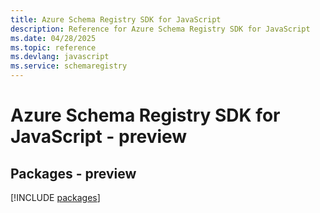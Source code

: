 ```yaml
---
title: Azure Schema Registry SDK for JavaScript
description: Reference for Azure Schema Registry SDK for JavaScript
ms.date: 04/28/2025
ms.topic: reference
ms.devlang: javascript
ms.service: schemaregistry
---
```

# Azure Schema Registry SDK for JavaScript - preview
## Packages - preview
[!INCLUDE [packages](schema-registry-index.md)]